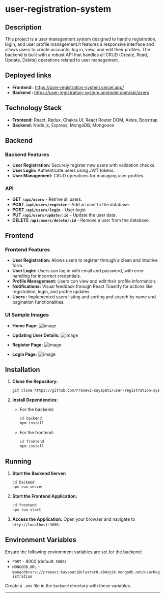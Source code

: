 # user-registration-system

## Description

This project is a user management system designed to handle registration, login, and user profile management.It features a responsive interface and allows users to create accounts, log in, view, and edit their profiles. The backend is built with a robust API that handles all CRUD (Create, Read, Update, Delete) operations related to user management.

## Deployed links
- **Frontend :**
   https://user-registration-system.vercel.app/
- **Backend :**
  https://user-registration-system.onrender.com/api/users
  
## Technology Stack
- **Frontend:** 
React, Redux, Chakra UI, React Router DOM, Axios, Boostrap
- **Backend:**
Node.js, Express, MongoDB, Mongoose

## Backend

### Backend Features
- **User Registration:** Securely register new users with validation checks.
- **User Login:** Authenticate users using JWT tokens.
- **User Management:** CRUD operations for managing user profiles.

### API

- **GET `/api/users`** - Retrive all users.
- **POST `/api/users/register`** - Add an user to the database.
- **POST `/api/users/login`** - User login.
- **PUT `/api/users/update/:id`** - Update the user data.
- **DELETE `/api/users/delete/:id`** - Remove a user from the database.

## Frontend

### Frontend Features
- **User Registration:** Allows users to register through a clean and intuitive form.
- **User Login:** Users can log in with email and password, with error handling for incorrect credentials.
- **Profile Management:** Users can view and edit their profile information.
- **Notifications:** Visual feedback through React Toastify for actions like registration, login, and profile updates.
- **Users :** Implemented users listing and sorting and search by name and pagination functionalities.

### UI Sample Images

- **Home Page:**
  ![image](https://github.com/user-attachments/assets/8d4a8501-3ad2-49c1-9b76-5b68ab1d5227)

  
- **Updating User Details:**
  ![image](https://github.com/user-attachments/assets/024b5015-9389-40ec-b749-0d9faf9a7e4f)


- **Register Page:**
![image](https://github.com/user-attachments/assets/454b224c-43b4-4198-a19c-4ee5fa0fef4b)



- **Login Page:**
![image](https://github.com/user-attachments/assets/1f0c7dd1-f896-4cc8-9526-3fad56743243)



## Installation

1. **Clone the Repository:**
   ```bash
   git clone https://github.com/Pranavi-Kayapati/user-registration-system.git
   ```

2. **Install Dependencies:**
   - For the backend:
     ```bash
     cd backend
     npm install
     ```
   - For the frontend:
     ```bash
     cd frontend
     npm install
     ```

## Running

1. **Start the Backend Server:**
   ```bash
   cd backend
   npm run server
   ```

2. **Start the Frontend Application:**
   ```bash
   cd frontend
   npm run start
   ```

3. **Access the Application:**
   Open your browser and navigate to `http://localhost:3000`.

## Environment Variables

Ensure the following environment variables are set for the backend:

- `PORT` - 8000 (default: `5000`)
- `MONGODB_URL` - `mongodb+srv://pranavi:kayapati@cluster0.e84zy24.mongodb.net/userRegistration`

Create a `.env` file in the `backend` directory with these variables.


  ----

